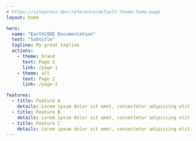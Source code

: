 ```yaml
---
# https://vitepress.dev/reference/default-theme-home-page
layout: home

hero:
  name: "EarthCODE Documentation"
  text: "Subtitle"
  tagline: My great tagline
  actions:
    - theme: brand
      text: Page 1
      link: /page-1
    - theme: alt
      text: Page 2
      link: /page-2

features:
  - title: Feature A
    details: Lorem ipsum dolor sit amet, consectetur adipiscing elit
  - title: Feature B
    details: Lorem ipsum dolor sit amet, consectetur adipiscing elit
  - title: Feature C
    details: Lorem ipsum dolor sit amet, consectetur adipiscing elit
---
```


